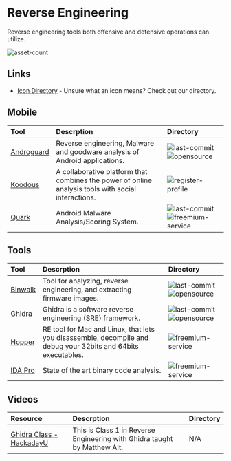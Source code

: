 # Reverse Engineering

Reverse engineering tools both offensive and defensive operations can utilize.

![asset-count](https://img.shields.io/badge/Tools%20%26%20Resources%20Availalbe-8-947cb0?style=for-the-badge)

## Links <!-- {docsify-ignore} -->

- [Icon Directory](../ICONS.md) - Unsure what an icon means? Check out our directory.

## Mobile

| Tool | Descrption | Directory |
| :--- | :--- | :--- |
| [Androguard](https://github.com/androguard/androguard) | Reverse engineering, Malware and goodware analysis of Android applications. | ![last-commit](https://img.shields.io/github/last-commit/androguard/androguard?color=947cb0&style=flat-square) ![opensource](https://raw.githubusercontent.com/InfosecHouse/InfosecHouse/main/docs/icons/opensource.png) |
| [Koodous](https://koodous.com/) | A collaborative platform that combines the power of online analysis tools with social interactions. | ![register-profile](https://raw.githubusercontent.com/InfosecHouse/InfosecHouse/main/docs/icons/register-profile.png) |
| [Quark](https://github.com/quark-engine/quark-engine) | Android Malware Analysis/Scoring System. | ![last-commit](https://img.shields.io/github/last-commit/quark-engine/quark-engine?color=947cb0&style=flat-square) ![freemium-service](https://raw.githubusercontent.com/InfosecHouse/InfosecHouse/main/docs/icons/freemium-service.png) |


## Tools

| Tool | Descrption | Directory |
| :--- | :--- | :--- |
| [Binwalk](https://github.com/ReFirmLabs/binwalk) | Tool for analyzing, reverse engineering, and extracting firmware images.  |  ![last-commit](https://img.shields.io/github/last-commit/ReFirmLabs/binwalk?color=947cb0&style=flat-square) ![opensource](https://raw.githubusercontent.com/InfosecHouse/InfosecHouse/main/docs/icons/opensource.png) |
| [Ghidra](https://github.com/NationalSecurityAgency/ghidra) | Ghidra is a software reverse engineering \(SRE\) framework. | ![last-commit](https://img.shields.io/github/last-commit/NationalSecurityAgency/ghidra?color=947cb0&style=flat-square) ![opensource](https://raw.githubusercontent.com/InfosecHouse/InfosecHouse/main/docs/icons/opensource.png) |
| [Hopper](https://www.hopperapp.com/) | RE tool for Mac and Linux, that lets you disassemble, decompile and debug your 32bits and 64bits executables. | ![freemium-service](https://raw.githubusercontent.com/InfosecHouse/InfosecHouse/main/docs/icons/freemium-service.png) |
| [IDA Pro](https://hex-rays.com/) | State of the art binary code analysis. | ![freemium-service](https://raw.githubusercontent.com/InfosecHouse/InfosecHouse/main/docs/icons/freemium-service.png) |

## Videos

| Resource | Descrption | Directory |
| :--- | :--- | :--- |
| [Ghidra Class - HackadayU](https://www.youtube.com/watch?v=d4Pgi5XML8E) | This is Class 1 in Reverse Engineering with Ghidra taught by Matthew Alt. | N/A |

